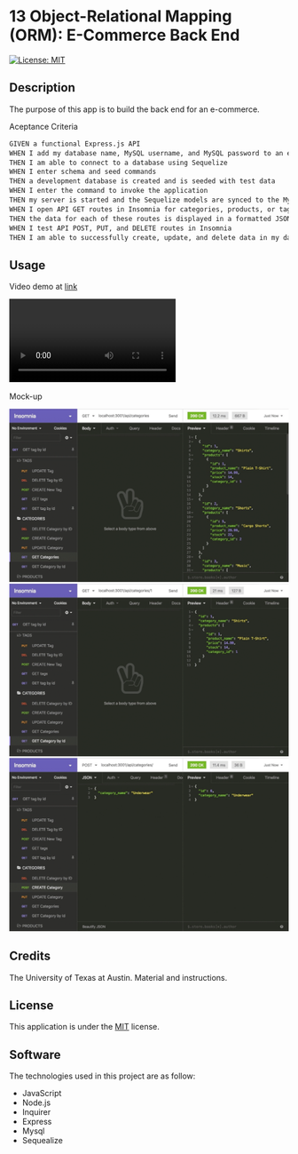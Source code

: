 # 13 Object-Relational Mapping (ORM): E-Commerce Back End

[![License: MIT](https://img.shields.io/badge/License-MIT-yellow.svg)](https://opensource.org/licenses/MIT)

## Description

The purpose of this app is to build the back end for an e-commerce.

Aceptance Criteria

```md
GIVEN a functional Express.js API
WHEN I add my database name, MySQL username, and MySQL password to an environment variable file
THEN I am able to connect to a database using Sequelize
WHEN I enter schema and seed commands
THEN a development database is created and is seeded with test data
WHEN I enter the command to invoke the application
THEN my server is started and the Sequelize models are synced to the MySQL database
WHEN I open API GET routes in Insomnia for categories, products, or tags
THEN the data for each of these routes is displayed in a formatted JSON
WHEN I test API POST, PUT, and DELETE routes in Insomnia
THEN I am able to successfully create, update, and delete data in my database
```

## Usage

Video demo at [link](https://drive.google.com/file/d/1TTK_WlMtDAERT9GnXY5XhzwqZTnwUS7L/view?usp=sharing)

![demo](docs/m13_back_end.mp4)

Mock-up

![Mockup](docs/13-orm-homework-demo-01.gif)
![Mockup](docs/13-orm-homework-demo-02.gif)
![Mockup](docs/13-orm-homework-demo-03.gif)

## Credits

The University of Texas at Austin. Material and instructions.

## License

This application is under the [MIT](https://opensource.org/licenses/MIT) license.

## Software

The technologies used in this project are as follow:

- JavaScript
- Node.js
- Inquirer
- Express
- Mysql
- Sequealize
